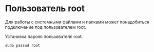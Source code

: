 # Пользователь root

Для работы с системными файлами и папками может понадобиться подключение под пользователем root.

Установка пароля пользователя root.
```
sudo passwd root
```